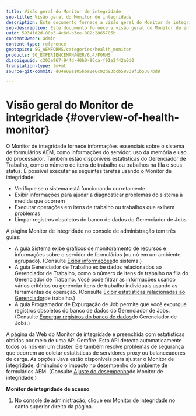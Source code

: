 ```yaml
---
title: Visão geral do Monitor de integridade
seo-title: Visão geral do Monitor de integridade
description: Este documento fornece a visão geral do Monitor de integridade e detalhes sobre como acessá-lo.
seo-description: Este documento fornece a visão geral do Monitor de integridade e detalhes sobre como acessá-lo.
uuid: 5934fd2d-80a5-4c6d-b3ee-882c2865705b
contentOwner: admin
content-type: reference
geptopics: SG_AEMFORMS/categories/health_monitor
products: SG_EXPERIENCEMANAGER/6.4/FORMS
discoiquuid: c303e967-944d-40b0-96ca-f91e2f42a0d0
translation-type: tm+mt
source-git-commit: d04e08e105bba2e6c92d93bcb58839f1b5307bd8

---
```



# Visão geral do Monitor de integridade {#overview-of-health-monitor}

O Monitor de integridade fornece informações essenciais sobre o sistema de formulários AEM, como informações do servidor, uso da memória e uso do processador. Também estão disponíveis estatísticas do Gerenciador de Trabalho, como o número de itens de trabalho ou trabalhos na fila e seus status. É possível executar as seguintes tarefas usando o Monitor de integridade:

* Verifique se o sistema está funcionando corretamente
* Exibir informações para ajudar a diagnosticar problemas do sistema à medida que ocorrem
* Executar operações em itens de trabalho ou trabalhos que exibem problemas
* Limpar registros obsoletos do banco de dados do Gerenciador de Jobs

A página Monitor de integridade no console de administração tem três guias:

* A guia Sistema exibe gráficos de monitoramento de recursos e informações sobre o servidor de formulários (ou nó em um ambiente agrupado). (Consulte [Exibir informações](/help/forms/using/admin-help/view-system-information.md#view-system-information)do sistema.)
* A guia Gerenciador de Trabalho exibe dados relacionados ao Gerenciador de Trabalho, como o número de itens de trabalho na fila do Gerenciador de Trabalho. Você pode filtrar as informações usando vários critérios ou gerenciar itens de trabalho individuais usando as ferramentas de operação. (Consulte [Exibir estatísticas relacionadas ao Gerenciador](/help/forms/using/admin-help/view-statistics-related-manager.md#view-statistics-related-to-work-manager)de trabalho.)
* A guia Programador de Expurgação de Job permite que você expurgue registros obsoletos do banco de dados do Gerenciador de Jobs. (Consulte [Expurgar registros do banco de dados](/help/forms/using/admin-help/purge-records-job-manager-database.md#purge-records-from-the-job-manager-database)do Gerenciador de Jobs.)

A página da Web do Monitor de integridade é preenchida com estatísticas obtidas por meio de uma API Gemfire. Esta API detecta automaticamente todos os nós em um cluster. Ele também resolve problemas de segurança que ocorrem ao coletar estatísticas de servidores proxy ou balanceadores de carga. As opções Java estão disponíveis para ajustar o Monitor de integridade, diminuindo o impacto no desempenho do ambiente de formulários AEM. (Consulte [Ajuste do desempenho](/help/forms/using/admin-help/fine-tuning-health-monitor-performance.md#fine-tuning-health-monitor-performance)do Monitor de integridade.)

**Monitor de integridade de acesso**

1. No console de administração, clique em Monitor de integridade no canto superior direito da página.

